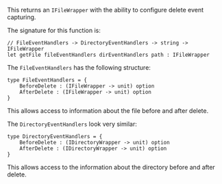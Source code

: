<!--bl
    (filemeta
        (title "Get File")
    )
/bl-->
This returns an `IFileWrapper` with the ability to configure delete event capturing.

The signature for this function is:

```f#
// FileEventHandlers -> DirectoryEventHandlers -> string -> IFileWrapper
let getFile fileEventHandlers dirEventHandlers path : IFileWrapper
```

The `FileEventHandlers` has the following structure:

```f#
type FileEventHandlers = {
    BeforeDelete : (IFileWrapper -> unit) option
    AfterDelete : (IFileWrapper -> unit) option
}
```

This allows access to information about the file before and after delete.

The `DirectoryEventHandlers` look very similar:

```f#
type DirectoryEventHandlers = {
    BeforeDelete : (IDirectoryWrapper -> unit) option
    AfterDelete : (IDirectoryWrapper -> unit) option
}
```

This allows access to the information about the directory before and after delete.